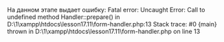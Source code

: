 На данном этапе выдает ошибку:
Fatal error: Uncaught Error: Call to undefined method Handler::prepare() in D:\1\xampp\htdocs\lesson17.11\form-handler.php:13 
Stack trace: #0 {main} thrown in D:\1\xampp\htdocs\lesson17.11\form-handler.php on line 13
